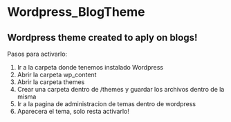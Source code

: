 # Wordpress_BlogTheme
Wordpress theme created to aply on blogs!
------------------------------------------------

Pasos para activarlo:
  1. Ir a la carpeta donde tenemos instalado Wordpress
  2. Abrir la carpeta wp_content
  3. Abrir la carpeta themes
  4. Crear una carpeta dentro de /themes y guardar los archivos dentro de la misma
  5. Ir a la pagina de administracion de temas dentro de wordpress
  6. Aparecera el tema, solo resta activarlo!
